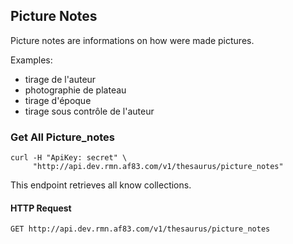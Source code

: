 ## Picture Notes

Picture notes are informations on how were made pictures.

Examples:

- tirage de l'auteur
- photographie de plateau
- tirage d'époque
- tirage sous contrôle de l'auteur

### Get All Picture_notes

```shell
curl -H "ApiKey: secret" \
     "http://api.dev.rmn.af83.com/v1/thesaurus/picture_notes"
```

This endpoint retrieves all know collections.

#### HTTP Request

`GET http://api.dev.rmn.af83.com/v1/thesaurus/picture_notes`
